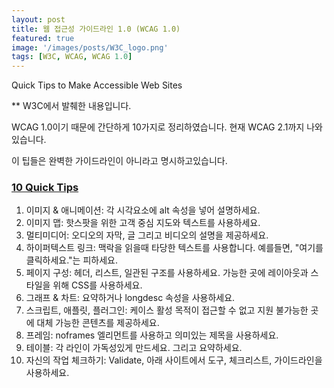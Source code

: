 ```yaml
---
layout: post
title: 웹 접근성 가이드라인 1.0 (WCAG 1.0)
featured: true
image: '/images/posts/W3C_logo.png'
tags: [W3C, WCAG, WCAG 1.0]
---
```


Quick Tips to Make Accessible Web Sites

** W3C에서 발췌한 내용입니다.

WCAG 1.0이기 때문에 간단하게 10가지로 정리하였습니다.
현재 WCAG 2.1까지 나와 있습니다.

이 팁들은 완벽한 가이드라인이 아니라고 명시하고있습니다.

### [10 Quick Tips](https://www.w3.org/WAI/quicktips/)

1. 이미지 & 애니메이션: 각 시각요소에 alt 속성을 넣어 설명하세요.
2. 이미지 맵: 핫스팟을 위한 고객 중심 지도와 텍스트를 사용하세요.
3. 멀티미디어: 오디오의 자막, 글 그리고 비디오의 설명을 제공하세요.
4. 하이퍼텍스트 링크: 맥락을 읽을때 타당한 텍스트를 사용합니다. 예를들면, "여기를 클릭하세요."는 피하세요.
5. 페이지 구성: 헤더, 리스트, 일관된 구조를 사용하세요. 가능한 곳에 레이아웃과 스타일을 위해 CSS를 사용하세요.
6. 그래프 & 차트: 요약하거나 longdesc 속성을 사용하세요.
7. 스크립트, 애플릿, 플러그인: 케이스 활성 목적이 접근할 수 없고 지원 불가능한 곳에 대체 가능한 콘텐츠를 제공하세요.
8. 프레임: noframes 엘리먼트를 사용하고 의미있는 제목을 사용하세요.
9. 테이블: 각 라인이 가독성있게 만드세요. 그리고 요약하세요.
10. 자신의 작업 체크하기: Validate, 아래 사이트에서 도구, 체크리스트, 가이드라인을 사용하세요.

